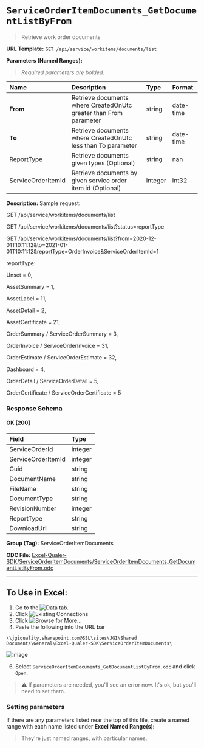 # `ServiceOrderItemDocuments_GetDocumentListByFrom`
> Retrieve work order documents
    
**URL Template:**
`GET /api/service/workitems/documents/list`

**Parameters (Named Ranges):**

> *Required parameters are bolded.*

| Name               | Description                                                       | Type    | Format    |
|:-------------------|:------------------------------------------------------------------|:--------|:----------|
| **From**           | Retrieve documents where CreatedOnUtc greater than From parameter | string  | date-time |
| **To**             | Retrieve documents where CreatedOnUtc less than To parameter      | string  | date-time |
| ReportType         | Retrieve documents given types (Optional)                         | string  | nan       |
| ServiceOrderItemId | Retrieve documents by given service order item id (Optional)      | integer | int32     |

**Description:**
Sample request:
            
GET /api/service/workitems/documents/list
            
GET /api/service/workitems/documents/list?status=reportType
            
GET /api/service/workitems/documents/list?from=2020-12-01T10:11:12&amp;to=2021-01-01T10:11:12&amp;reportType=OrderInvoice&amp;ServiceOrderItemId=1
            
reportType:<br />
Unset = 0,<br />
AssetSummary = 1,<br />
AssetLabel = 11,<br />
AssetDetail = 2,<br />
AssetCertificate = 21,<br />
OrderSummary / ServiceOrderSummary = 3,<br />
OrderInvoice / ServiceOrderInvoice = 31,<br />
OrderEstimate / ServiceOrderEstimate = 32,<br />
Dashboard = 4,<br />
OrderDetail / ServiceOrderDetail = 5,<br />
OrderCertificate / ServiceOrderCertificate = 5<br />

### Response Schema

#### OK [200]

| Field              | Type    |
|:-------------------|:--------|
| ServiceOrderId     | integer |
| ServiceOrderItemId | integer |
| Guid               | string  |
| DocumentName       | string  |
| FileName           | string  |
| DocumentType       | string  |
| RevisionNumber     | integer |
| ReportType         | string  |
| DownloadUrl        | string  |

**Group (Tag):**
ServiceOrderItemDocuments

**ODC File:**
[Excel-Qualer-SDK/ServiceOrderItemDocuments/ServiceOrderItemDocuments_GetDocumentListByFrom.odc](https://github.com/Johnson-Gage-Inspection-Inc/qualer-sdk-odc/blob/main/Excel-Qualer-SDK/ServiceOrderItemDocuments/ServiceOrderItemDocuments_GetDocumentListByFrom.odc)

---

To Use in Excel:
---

1. Go to the ![`Data`](https://github.com/user-attachments/assets/da437a70-57b3-4c5b-bb01-4910ece19ed1)
 tab.
3. Click ![Existing Connections](https://github.com/user-attachments/assets/a2f1ed67-b2e0-4c23-ac90-68c870e60289)
4. Click ![`Browse for More...`](https://github.com/user-attachments/assets/8e698494-6865-41e7-b6fa-043aea81809a)
5. Paste the following into the URL bar
```
\\jgiquality.sharepoint.com@SSL\sites\JGI\Shared Documents\General\Excel-Qualer-SDK\ServiceOrderItemDocuments\
```

![image](https://github.com/user-attachments/assets/1e1a8d87-0377-446d-aaf5-d78562991db3)

6. Select `ServiceOrderItemDocuments_GetDocumentListByFrom.odc` and click `Open`.

> ⚠️ If parameters are needed, you'll see an error now. It's ok, but you'll need to set them.

### Setting parameters
If there are any parameters listed near the top of this file, create a named range with each name listed under **Excel Named Range(s):**
> They're just named ranges, with particular names.
